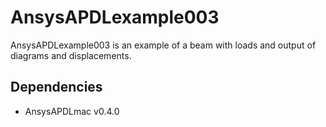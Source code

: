 # AnsysAPDLexample003

AnsysAPDLexample003 is an example of a beam with loads and output of diagrams and displacements.

## Dependencies
* AnsysAPDLmac v0.4.0
